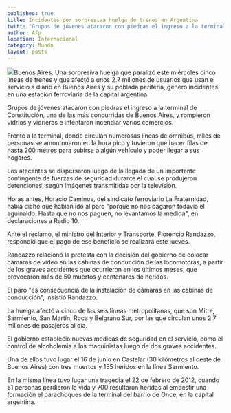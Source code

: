 ```yaml
---
published: true
title: Incidentes por sorpresiva huelga de trenes en Argentina
twitt: "Grupos de jóvenes atacaron con piedras el ingreso a la terminal de Constitución, una de las más concurridas de Buenos Aires, y rompieron vidrios y vidrieras e intentaron incendiar varios comercios."
author: Afp
location: Internacional
category: Mundo
layout: posts
---
```


![](http://i.imgur.com/t9elPBjm.jpg)Buenos Aires. Una sorpresiva huelga que paralizó este miércoles cinco líneas de trenes y que afectó a unos 2.7 millones de usuarios que usan el servicio a diario en Buenos Aires y su poblada periferia, generó incidentes en una estación ferroviaria de la capital argentina.

Grupos de jóvenes atacaron con piedras el ingreso a la terminal de Constitución, una de las más concurridas de Buenos Aires, y rompieron vidrios y vidrieras e intentaron incendiar varios comercios.

Frente a la terminal, donde circulan numerosas líneas de omnibús, miles de personas se amontonaron en la hora pico y tuvieron que hacer filas de hasta 200 metros para subirse a algún vehículo y poder llegar a sus hogares.

Los atacantes se dispersaron luego de la llegada de un importante contingente de fuerzas de seguridad durante el cual se produjeron detenciones, según imágenes transmitidas por la televisión.

Horas antes, Horacio Caminos, del sindicato ferroviario La Fraternidad, había dicho que habían ido al paro "porque no nos pagaron todavía el aguinaldo. Hasta que no nos paguen, no levantamos la medida", en declaraciones a Radio 10.

Ante el reclamo, el ministro del Interior y Transporte, Florencio Randazzo, respondió que el pago de ese beneficio se realizará este jueves.

Randazzo relacionó la protesta con la decisión del gobierno de colocar cámaras de video en las cabinas de conducción de las locomotoras, a partir de los graves accidentes que ocurrieron en los últimos meses, que provocaron más de 50 muertos y centenares de heridos.

El paro "es consecuencia de la instalación de cámaras en las cabinas de conducción", insistió Randazzo.

La huelga afectó a cinco de las seis líneas metropolitanas, que son Mitre, Sarmiento, San Martín, Roca y Belgrano Sur, por las que circulan unos 2.7 millones de pasajeros al día.

El gobierno estableció nuevas medidas de seguridad en el servicio, como el control de alcoholemia a los maquinistas luego de dos graves accidentes.

Una de ellos tuvo lugar el 16 de junio en Castelar (30 kilómetros al oeste de Buenos Aires) con tres muertos y 155 heridos en la línea Sarmiento.

En la misma línea tuvo lugar una tragedia el 22 de febrero de 2012, cuando 51 personas perdieron la vida y 700 resultaron heridas al embestir una formación el parachoques de la terminal del barrio de Once, en la capital argentina.
